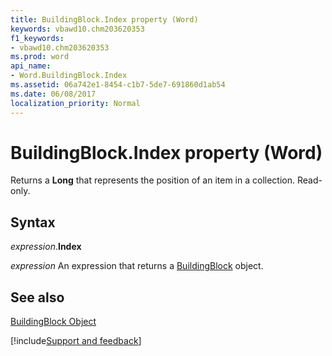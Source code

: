 ```yaml
---
title: BuildingBlock.Index property (Word)
keywords: vbawd10.chm203620353
f1_keywords:
- vbawd10.chm203620353
ms.prod: word
api_name:
- Word.BuildingBlock.Index
ms.assetid: 06a742e1-8454-c1b7-5de7-691860d1ab54
ms.date: 06/08/2017
localization_priority: Normal
---
```



# BuildingBlock.Index property (Word)

Returns a  **Long** that represents the position of an item in a collection. Read-only.


## Syntax

_expression_.**Index**

 _expression_ An expression that returns a [BuildingBlock](./Word.BuildingBlock.md) object.


## See also


[BuildingBlock Object](Word.BuildingBlock.md)

[!include[Support and feedback](~/includes/feedback-boilerplate.md)]